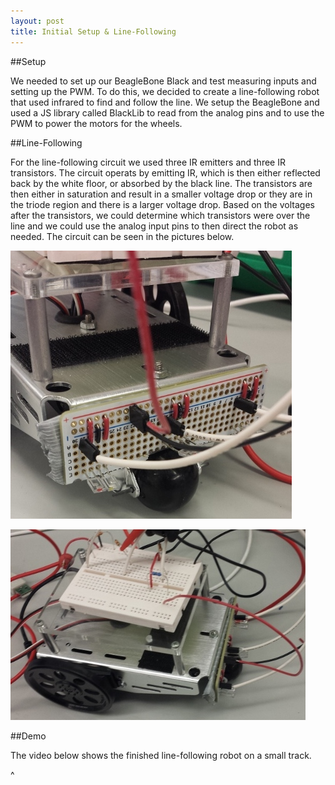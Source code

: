 ```yaml
---
layout: post
title: Initial Setup & Line-Following
---
```


##Setup

We needed to set up our BeagleBone Black and test measuring inputs and setting up the PWM. To do this, we decided to create a line-following robot that used infrared to find and follow the line. We setup the BeagleBone and used a JS library called BlackLib to read from the analog pins and to use the PWM to power the motors for the wheels.  

##Line-Following

For the line-following circuit we used three IR emitters and three IR transistors. The circuit operats by emitting IR, which is then either reflected back by the white floor, or absorbed by the black line. The transistors are then either in saturation and result in a smaller voltage drop or they are in the triode region and there is a larger voltage drop. Based on the voltages after the transistors, we could determine which transistors were over the line and we could use the analog input pins to then direct the robot as needed. The circuit can be seen in the pictures below. 

![Front view of Line-Follower][PIC1]

[PIC1]: https://github.com/moward/project-winwood/blob/gh-pages/images/Line-follower-pic-1.jpg?raw=true "Front view of Line-Follower"

![Line-Follower][PIC2]

[PIC2]: https://github.com/moward/project-winwood/blob/gh-pages/images/Line-follower-pic-2.jpg?raw=true

##Demo

The video below shows the finished line-following robot on a small track.

^[][VIDEO]

[VIDEO]: https://www.youtube.com/watch?v=0VtZT9dBhiI